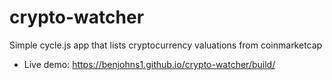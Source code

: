 # crypto-watcher
Simple cycle.js app that lists cryptocurrency valuations from coinmarketcap

* Live demo: https://benjohns1.github.io/crypto-watcher/build/
